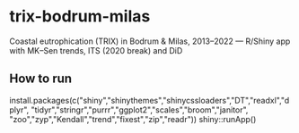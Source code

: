 # trix-bodrum-milas
Coastal eutrophication (TRIX) in Bodrum &amp; Milas, 2013–2022 — R/Shiny app with MK–Sen trends, ITS (2020 break) and DiD

## How to run
install.packages(c("shiny","shinythemes","shinycssloaders","DT","readxl","dplyr",
                   "tidyr","stringr","purrr","ggplot2","scales","broom","janitor",
                   "zoo","zyp","Kendall","trend","fixest","zip","readr"))
shiny::runApp()

